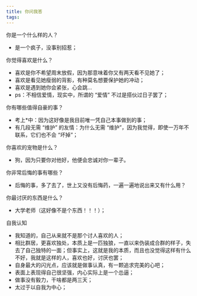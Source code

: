 ```yaml
---
title: 你问我答
tags:
---
```


你是一个什么样的人？
- 是一个疯子，没事别招惹；

你觉得喜欢是什么？
- 喜欢是你不希望周末放假，因为那意味着你又有两天看不见她了；
- 喜欢是看见她瘦弱的背影，有种莫名想要保护她的冲动；
- 喜欢是遇到她你会紧张，心会跳...
- ps：不相信爱情，现实中，所谓的 “爱情” 不过是搭伙过日子罢了；

你有哪些值得自豪的事？
- 考上*中：因为这好像是我目前唯一凭自己本事做到的事；
- 有几段无需 “维护” 的友情：为什么无需 “维护”，因为我觉得，即使一万年不联系，它们也不会 “坏掉”；

你喜欢的宠物是什么？
- 狗，因为只要你对他好，他便会忠诚对你一辈子。

你非常后悔的事有哪些？
- 后悔的事，多了去了，世上又没有后悔药，一遍一遍地说出来又有什么用？

你最讨厌的东西是什么？
- 大学老师（这好像不是个东西！！！）；

自我认知
- 我知道的，自己从来就不是那个讨人喜欢的人；
- 相比群居，更喜欢独处，本质上是一匹独狼，一直以来伪装成合群的样子，失去了自己独特的一面；但事实上，这就是我的本质，而且也没觉得这样有什么不好，我就是这样的人，喜欢也好，讨厌也罢；
- 自身最大的闪光点，应该就是做事认真，有一颗追求完美的心吧；
- 表面上表现得自己很坚强，内心实际上是一个怂逼；
- 做事没有毅力，干啥都是两三天；
- 太过于以自我为中心；